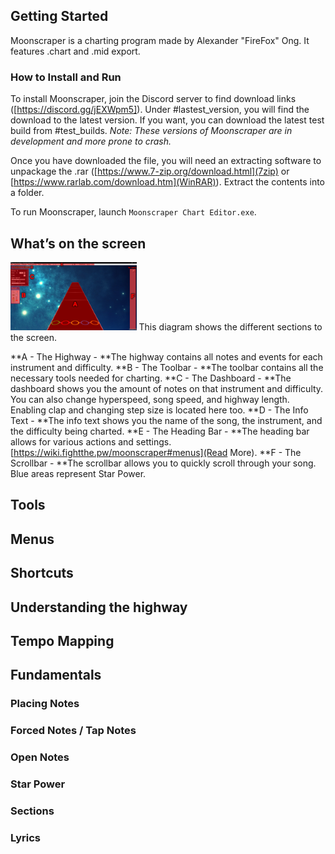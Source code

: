 <!-- TITLE: Moonscraper -->
<!-- SUBTITLE: How to chart in  Moonscraper -->
## Getting Started
Moonscraper is a charting program made by Alexander "FireFox" Ong. It features .chart and .mid export. 

### How to Install and Run
To install Moonscraper, join the Discord server to find download links ([https://discord.gg/jEXWpm5]). Under #lastest_version, you will find the download to the latest version. If you want, you can download the latest test build from #test_builds. *Note: These versions of Moonscraper are in development and more prone to crash.*

Once you have downloaded the file, you will need an extracting software to unpackage the .rar ([https://www.7-zip.org/download.html](7zip) or [https://www.rarlab.com/download.htm](WinRAR)). Extract the contents into a folder. 

To run Moonscraper, launch `Moonscraper Chart Editor.exe`.
## What’s on the screen
<img src="/uploads/moonscraper/screen-elements.png" width="40%" />
This diagram shows the different sections to the screen.

**A - The Highway - **The highway contains all notes and events for each instrument and difficulty.
**B - The Toolbar - **The toolbar contains all the necessary tools needed for charting.
**C - The Dashboard - **The dashboard shows you the amount of notes on that instrument and difficulty. You can also change hyperspeed, song speed, and highway length. Enabling clap and changing step size is located here too.
**D - The Info Text - **The info text shows you the name of the song, the instrument, and the difficulty being charted.
**E - The Heading Bar - **The heading bar allows for various actions and settings. [https://wiki.fightthe.pw/moonscraper#menus](Read More).
**F - The Scrollbar - **The scrollbar allows you to quickly scroll through your song. Blue areas represent Star Power.
## Tools
## Menus
## Shortcuts
## Understanding the highway
## Tempo Mapping
## Fundamentals
### Placing Notes
### Forced Notes / Tap Notes
### Open Notes
### Star Power
### Sections
### Lyrics
